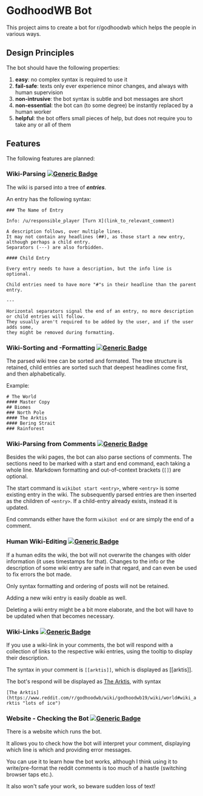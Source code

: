 # GodhoodWB Bot

This project aims to create a bot for r/godhoodwb which helps the people in various ways.

## Design Principles

The bot should have the following properties:

1. **easy**: no complex syntax is required to use it
2. **fail-safe**: texts only ever experience minor changes, and always with human supervision
3. **non-intrusive**: the bot syntax is subtle and bot messages are short
4. **non-essential**: the bot can (to some degree) be instantly replaced by a human worker
5. **helpful**: the bot offers small pieces of help, but does not require you to take any or all of them

## Features 

The following features are planned:

### Wiki-Parsing [![Generic Badge](https://img.shields.io/badge/completion-100%25-green)](https://shields.io)

The wiki is parsed into a tree of ***entries***.
 
An entry has the following syntax:
```
### The Name of Entry

Info: /u/responsible_player [Turn X](link_to_relevant_comment)

A description follows, over multiple lines.
It may not contain any headlines (##), as those start a new entry, although perhaps a child entry.
Separators (---) are also forbidden.

#### Child Entry

Every entry needs to have a description, but the info line is optional.

Child entries need to have more "#"s in their headline than the parent entry.

---

Horizontal separators signal the end of an entry, no more description or child entries will follow.
They usually aren't required to be added by the user, and if the user adds some, 
they might be removed during formatting.
```

### Wiki-Sorting and -Formatting [![Generic Badge](https://img.shields.io/badge/completion-100%25-green)](https://shields.io)

The parsed wiki tree can be sorted and formated. 
The tree structure is retained, child entries are sorted such that deepest headlines come first, and then alphabetically.

Example:
```
# The World
#### Master Copy
## Biomes
### North Pole
#### The Arktis
#### Bering Strait
### Rainforest
```

### Wiki-Parsing from Comments [![Generic Badge](https://img.shields.io/badge/completion-33%25-orange)](https://shields.io)

Besides the wiki pages, the bot can also parse sections of comments. 
The sections need to be marked with a start and end command, each taking a whole line.
Markdown formatting and out-of-context brackets (`[]`) are optional.

The start command is `wikibot start <entry>`, where `<entry>` is some existing entry in the wiki.
The subsequently parsed entries are then inserted as the children of `<entry>`.
If a child-entry already exists, instead it is updated.

End commands either have the form `wikibot end` or are simply the end of a comment.

### Human Wiki-Editing [![Generic Badge](https://img.shields.io/badge/completion-0%25-red)](https://shields.io)

If a human edits the wiki, the bot will not overwrite the changes with older information (it uses timestamps for that). 
Changes to the info or the description of some wiki entry are safe in that regard, 
and can even be used to fix errors the bot made.

Only syntax formatting and ordering of posts will not be retained.

Adding a new wiki entry is easily doable as well.

Deleting a wiki entry might be a bit more elaborate, and the bot will have to be updated when that becomes necessary.

### Wiki-Links [![Generic Badge](https://img.shields.io/badge/completion-50%25-yellow)](https://shields.io)

If you use a wiki-link in your comments, the bot will respond with a collection of links to the respective wiki entries, 
using the tooltip to display their description.

The syntax in your comment is `[[arktis]]`, which is displayed as [[arktis]].

The bot's respond will be displayed as
[The Arktis](https://www.reddit.com/r/godhoodwb/wiki/godhoodwb19/wiki/world#wiki_arktis "lots of ice"),
with syntax

`[The Arktis](https://www.reddit.com/r/godhoodwb/wiki/godhoodwb19/wiki/world#wiki_arktis "lots of ice")`

### Website - Checking the Bot [![Generic Badge](https://img.shields.io/badge/completion-0%25-red)](https://shields.io)

There is a website which runs the bot.

It allows you to check how the bot will interpret your comment, displaying which line is which and
providing error messages.

You can use it to learn how the bot works, although I think using it to write/pre-format the reddit comments
is too much of a hastle (switching browser taps etc.).

It also won't safe your work, so beware sudden loss of text!

